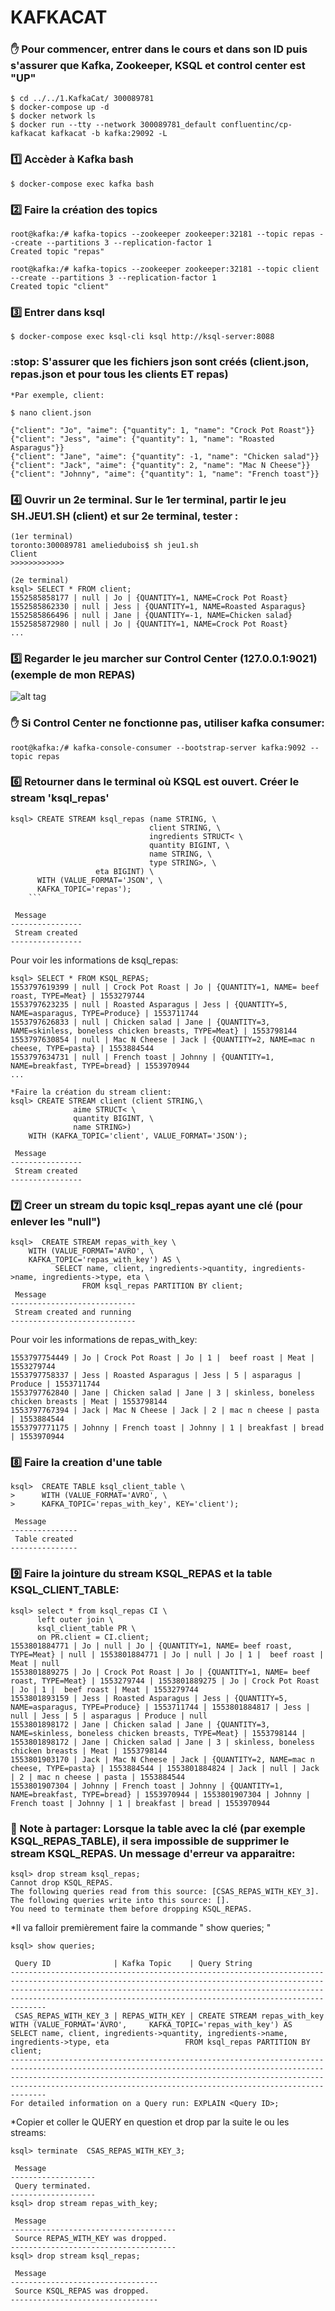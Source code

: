 # KAFKACAT 
### :hand: Pour commencer, entrer dans le cours et dans son ID puis s'assurer que Kafka, Zookeeper, KSQL et control center est "UP"
```
$ cd ../../1.KafkaCat/ 300089781  
$ docker-compose up -d 
$ docker network ls
$ docker run --tty --network 300089781_default confluentinc/cp-kafkacat kafkacat -b kafka:29092 -L
```
### :one: Accèder à Kafka bash

```
$ docker-compose exec kafka bash 
```
### :two: Faire la création des topics
```
root@kafka:/# kafka-topics --zookeeper zookeeper:32181 --topic repas --create --partitions 3 --replication-factor 1
Created topic "repas"
```
```
root@kafka:/# kafka-topics --zookeeper zookeeper:32181 --topic client --create --partitions 3 --replication-factor 1
Created topic "client"
```
### :three: Entrer dans ksql
```
$ docker-compose exec ksql-cli ksql http://ksql-server:8088
```
### :stop: S'assurer que les fichiers json sont créés (client.json, repas.json et pour tous les clients ET repas)
```
*Par exemple, client:

$ nano client.json
```
```
{"client": "Jo", "aime": {"quantity": 1, "name": "Crock Pot Roast"}}
{"client": "Jess", "aime": {"quantity": 1, "name": "Roasted Asparagus"}}
{"client": "Jane", "aime": {"quantity": -1, "name": "Chicken salad"}}
{"client": "Jack", "aime": {"quantity": 2, "name": "Mac N Cheese"}}
{"client": "Johnny", "aime": {"quantity": 1, "name": "French toast"}}
```
### :four: Ouvrir un 2e terminal. Sur le 1er terminal, partir le jeu SH.JEU1.SH (client) et sur 2e terminal, tester :

```
(1er terminal)
toronto:300089781 ameliedubois$ sh jeu1.sh
Client
>>>>>>>>>>>>
```
```
(2e terminal)
ksql> SELECT * FROM client;
1552585858177 | null | Jo | {QUANTITY=1, NAME=Crock Pot Roast}
1552585862330 | null | Jess | {QUANTITY=1, NAME=Roasted Asparagus}
1552585866496 | null | Jane | {QUANTITY=-1, NAME=Chicken salad}
1552585872980 | null | Jo | {QUANTITY=1, NAME=Crock Pot Roast}
...
```
### :five: Regarder le jeu marcher sur Control Center (127.0.0.1:9021) (exemple de mon REPAS)
![alt tag](cc.png)
### :hand: Si Control Center ne fonctionne pas, utiliser kafka consumer:
```
root@kafka:/# kafka-console-consumer --bootstrap-server kafka:9092 --topic repas
```
### :six: Retourner dans le terminal où KSQL est ouvert. Créer le stream 'ksql_repas'
```
ksql> CREATE STREAM ksql_repas (name STRING, \
                               client STRING, \
                               ingredients STRUCT< \
                               quantity BIGINT, \
                               name STRING, \
                               type STRING>, \
			       eta BIGINT) \
      WITH (VALUE_FORMAT='JSON', \
      KAFKA_TOPIC='repas');
    ```
	
 Message        
----------------
 Stream created 
----------------    
```    
Pour voir les informations de ksql_repas:
```
ksql> SELECT * FROM KSQL_REPAS;
1553797619399 | null | Crock Pot Roast | Jo | {QUANTITY=1, NAME= beef roast, TYPE=Meat} | 1553279744
1553797623235 | null | Roasted Asparagus | Jess | {QUANTITY=5, NAME=asparagus, TYPE=Produce} | 1553711744
1553797626833 | null | Chicken salad | Jane | {QUANTITY=3, NAME=skinless, boneless chicken breasts, TYPE=Meat} | 1553798144
1553797630854 | null | Mac N Cheese | Jack | {QUANTITY=2, NAME=mac n cheese, TYPE=pasta} | 1553884544
1553797634731 | null | French toast | Johnny | {QUANTITY=1, NAME=breakfast, TYPE=bread} | 1553970944
...
```
```
*Faire la création du stream client:
ksql> CREATE STREAM client (client STRING,\ 
		      aime STRUCT< \
		      quantity BIGINT, \
		      name STRING>)
	WITH (KAFKA_TOPIC='client', VALUE_FORMAT='JSON');
	
 Message        
----------------
 Stream created 
----------------
```
### :seven: Creer un stream du topic ksql_repas ayant une clé (pour enlever les "null")
```
ksql>  CREATE STREAM repas_with_key \
    WITH (VALUE_FORMAT='AVRO', \
    KAFKA_TOPIC='repas_with_key') AS \
          SELECT name, client, ingredients->quantity, ingredients->name, ingredients->type, eta \
                FROM ksql_repas PARTITION BY client;
 Message                    
----------------------------
 Stream created and running 
----------------------------
```
Pour voir les informations de repas_with_key:
```
1553797754449 | Jo | Crock Pot Roast | Jo | 1 |  beef roast | Meat | 1553279744
1553797758337 | Jess | Roasted Asparagus | Jess | 5 | asparagus | Produce | 1553711744
1553797762840 | Jane | Chicken salad | Jane | 3 | skinless, boneless chicken breasts | Meat | 1553798144
1553797767394 | Jack | Mac N Cheese | Jack | 2 | mac n cheese | pasta | 1553884544
1553797771175 | Johnny | French toast | Johnny | 1 | breakfast | bread | 1553970944
```
### :eight: Faire la creation d'une table
```
ksql>  CREATE TABLE ksql_client_table \
>      WITH (VALUE_FORMAT='AVRO', \
>      KAFKA_TOPIC='repas_with_key', KEY='client');

 Message       
---------------
 Table created 
---------------
```

### :nine: Faire la jointure du stream KSQL_REPAS et la table KSQL_CLIENT_TABLE:
```
ksql> select * from ksql_repas CI \
      left outer join \
      ksql_client_table PR \ 
      on PR.client = CI.client;
1553801884771 | Jo | null | Jo | {QUANTITY=1, NAME= beef roast, TYPE=Meat} | null | 1553801884771 | Jo | null | Jo | 1 |  beef roast | Meat | null
1553801889275 | Jo | Crock Pot Roast | Jo | {QUANTITY=1, NAME= beef roast, TYPE=Meat} | 1553279744 | 1553801889275 | Jo | Crock Pot Roast | Jo | 1 |  beef roast | Meat | 1553279744
1553801893159 | Jess | Roasted Asparagus | Jess | {QUANTITY=5, NAME=asparagus, TYPE=Produce} | 1553711744 | 1553801884817 | Jess | null | Jess | 5 | asparagus | Produce | null
1553801898172 | Jane | Chicken salad | Jane | {QUANTITY=3, NAME=skinless, boneless chicken breasts, TYPE=Meat} | 1553798144 | 1553801898172 | Jane | Chicken salad | Jane | 3 | skinless, boneless chicken breasts | Meat | 1553798144
1553801903170 | Jack | Mac N Cheese | Jack | {QUANTITY=2, NAME=mac n cheese, TYPE=pasta} | 1553884544 | 1553801884824 | Jack | null | Jack | 2 | mac n cheese | pasta | 1553884544
1553801907304 | Johnny | French toast | Johnny | {QUANTITY=1, NAME=breakfast, TYPE=bread} | 1553970944 | 1553801907304 | Johnny | French toast | Johnny | 1 | breakfast | bread | 1553970944
```

### :round_pushpin: Note à partager: Lorsque la table avec la clé (par exemple KSQL_REPAS_TABLE), il sera impossible de supprimer le stream KSQL_REPAS. Un message d'erreur va apparaitre:
```
ksql> drop stream ksql_repas;
Cannot drop KSQL_REPAS. 
The following queries read from this source: [CSAS_REPAS_WITH_KEY_3]. 
The following queries write into this source: []. 
You need to terminate them before dropping KSQL_REPAS.
```
*Il va falloir premièrement faire la commande " show queries; "
```
ksql> show queries;

 Query ID              | Kafka Topic    | Query String                                                                                                                                                                                                                                          
------------------------------------------------------------------------------------------------------------------------------------------------------------------------------------------------------------------------------------------------------------------------------------------------
 CSAS_REPAS_WITH_KEY_3 | REPAS_WITH_KEY | CREATE STREAM repas_with_key     WITH (VALUE_FORMAT='AVRO',     KAFKA_TOPIC='repas_with_key') AS           SELECT name, client, ingredients->quantity, ingredients->name, ingredients->type, eta                 FROM ksql_repas PARTITION BY client; 
------------------------------------------------------------------------------------------------------------------------------------------------------------------------------------------------------------------------------------------------------------------------------------------------
For detailed information on a Query run: EXPLAIN <Query ID>;
```
*Copier et coller le QUERY en question et drop par la suite le ou les streams:
```
ksql> terminate  CSAS_REPAS_WITH_KEY_3;

 Message           
-------------------
 Query terminated. 
-------------------
ksql> drop stream repas_with_key;

 Message                             
-------------------------------------
 Source REPAS_WITH_KEY was dropped.  
-------------------------------------
ksql> drop stream ksql_repas;

 Message                         
---------------------------------
 Source KSQL_REPAS was dropped.  
---------------------------------
```
